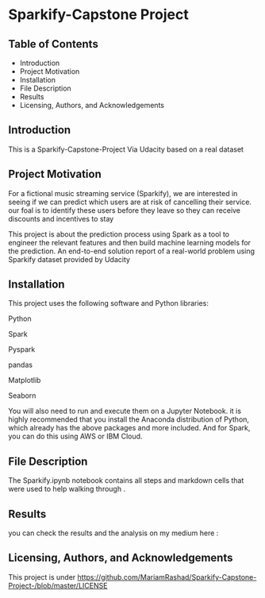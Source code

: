 # Sparkify-Capstone Project

## Table of Contents
- Introduction
- Project Motivation
- Installation
- File Description
- Results
- Licensing, Authors, and Acknowledgements

## Introduction
This is a Sparkify-Capstone-Project Via Udacity based on a real dataset

## Project Motivation
For a fictional music streaming service (Sparkify), we are interested in seeing if we can predict which users are at risk of cancelling their service. our foal is to identify these users before they leave so they can receive discounts and incentives to stay

This project is about the prediction process using Spark as a tool to engineer the relevant features and then build machine learning models for the prediction. An end-to-end solution report of a real-world problem using Sparkify dataset provided by Udacity

## Installation
This project uses the following software and Python libraries:

Python

Spark

Pyspark

pandas

Matplotlib

Seaborn

You will also need to run and execute them on a Jupyter Notebook.
it is highly recommended that you install the Anaconda distribution of Python, which already has the above packages and more included. And for Spark, you can do this using AWS or IBM Cloud.

## File Description
The Sparkify.ipynb notebook contains all steps and markdown cells that were used to help walking through .

## Results 
you can check the results and the analysis on my medium here :

## Licensing, Authors, and Acknowledgements
This project is under https://github.com/MariamRashad/Sparkify-Capstone-Project-/blob/master/LICENSE
